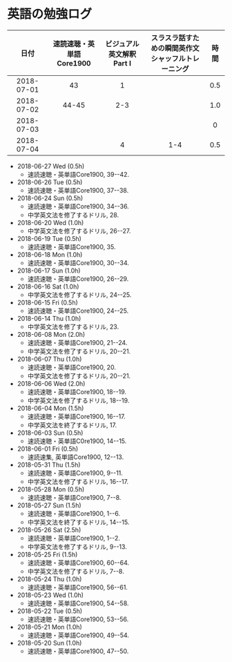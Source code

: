 # 英語の勉強ログ

|日付|速読速聴・英単語<br>Core1900|ビジュアル英文解釈<br>Part I|スラスラ話すための瞬間英作文<br>シャッフルトレーニング|時間|
|:--:|:--:|:--:|:--:|:--:|
|2018-07-01|43|1||0.5|
|2018-07-02|44-45|2-3||1.0|
|2018-07-03||||0|
|2018-07-04||4|1-4|0.5|

* 2018-06-27 Wed (0.5h)
	* 速読速聴・英単語Core1900, 39--42.
* 2018-06-26 Tue (0.5h)
	* 速読速聴・英単語Core1900, 37--38.
* 2018-06-24 Sun (0.5h)
	* 速読速聴・英単語Core1900, 34--36.
	* 中学英文法を修了するドリル, 28.
* 2018-06-20 Wed (1.0h)
	* 中学英文法を修了するドリル, 26--27.
* 2018-06-19 Tue (0.5h)
	* 速読速聴・英単語Core1900, 35.
* 2018-06-18 Mon (1.0h)
	* 速読速聴・英単語Core1900, 30--34.
* 2018-06-17 Sun (1.0h)
	* 速読速聴・英単語Core1900, 26--29.
* 2018-06-16 Sat (1.0h)
	* 中学英文法を修了するドリル, 24--25.
* 2018-06-15 Fri (0.5h)
	* 速読速聴・英単語Core1900, 24--25.
* 2018-06-14 Thu (1.0h)
	* 中学英文法を修了するドリル, 23.
* 2018-06-08 Mon (2.0h)
	* 速読速聴・英単語Core1900, 21--24.
	* 中学英文法を修了するドリル, 20--21.
* 2018-06-07 Thu (1.0h)
	* 速読速聴・英単語Core1900, 20.
	* 中学英文法を修了するドリル, 20--21.
* 2018-06-06 Wed (2.0h)
	* 速読速聴・英単語Core1900, 18--19.
	* 中学英文法を修了するドリル, 18--19.
* 2018-06-04 Mon (1.5h)
	* 速読速聴・英単語Core1900, 16--17.
	* 中学英文法を終了するドリル, 17.
* 2018-06-03 Sun (0.5h)
	* 速読速聴・英単語C0re1900, 14--15.
* 2018-06-01 Fri (0.5h)
	* 速読速集, 英単語Core1900, 12--13.
* 2018-05-31 Thu (1.5h)
	* 速読速聴・英単語Core1900, 9--11.
	* 中学英文法を修了するドリル, 16--17.
* 2018-05-28 Mon (0.5h)
	* 速読速聴・英単語Core1900, 7--8.
* 2018-05-27 Sun (1.5h)
	* 速読速聴・英単語Core1900, 1--6.
	* 中学英文法を終了するドリル, 14--15.
* 2018-05-26 Sat (2.5h)
	* 速読速聴・英単語Core1900, 1--2.
	* 中学英文法を修了するドリル, 9--13.
* 2018-05-25 Fri (1.5h)
	* 速読速聴・英単語Core1900, 60--64.
	* 中学英文法を修了するドリル, 7--8.
* 2018-05-24 Thu (1.0h)
	* 速読速聴・英単語Core1900, 56--61.
* 2018-05-23 Wed (1.0h)
	* 速読速聴・英単語Core1900, 54--58.
* 2018-05-22 Tue (0.5h)
	* 速読速聴・英単語Core1900, 53--56.
* 2018-05-21 Mon (1.0h)
	* 速読速聴・英単語Core1900, 49--54.
* 2018-05-20 Sun (1.0h)
	* 速読速聴・英単語Core1900, 47--50.
